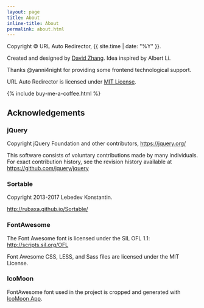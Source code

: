 ```yaml
---
layout: page
title: About
inline-title: About
permalink: about.html
---
```

Copyright &copy; URL Auto Redirector, {{ site.time | date: "%Y" }}.

Created and designed by [David Zhang](https://crispgm.com). Idea inspired by Albert Li.

Thanks @yanni4night for providing some frontend technological support.

URL Auto Redirector is licensed under [MIT License](https://github.com/UrlAutoRedirector/UrlAutoRedirector/blob/master/LICENSE).

{% include buy-me-a-coffee.html %}

##  Acknowledgements

### jQuery

Copyright jQuery Foundation and other contributors, <https://jquery.org/>

This software consists of voluntary contributions made by many individuals. For exact contribution history, see the revision history available at <https://github.com/jquery/jquery>

### Sortable

Copyright 2013-2017 Lebedev Konstantin.

<http://rubaxa.github.io/Sortable/>

### FontAwesome

The Font Awesome font is licensed under the SIL OFL 1.1: <http://scripts.sil.org/OFL>

Font Awesome CSS, LESS, and Sass files are licensed under the MIT License.

### IcoMoon

FontAwesome font used in the project is cropped and generated with [IcoMoon App](https://icomoon.io/app/).
